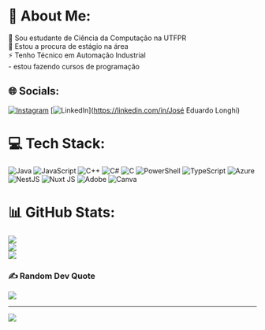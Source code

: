 # 💫 About Me:
🔭 Sou estudante de Ciência da Computação na UTFPR<br>🌱 Estou a procura de estágio na área<br>⚡ Tenho Técnico em Automação Industrial <br>- estou fazendo cursos de programação


## 🌐 Socials:
[![Instagram](https://img.shields.io/badge/Instagram-%23E4405F.svg?logo=Instagram&logoColor=white)](https://instagram.com/josedulonghi) [![LinkedIn](https://img.shields.io/badge/LinkedIn-%230077B5.svg?logo=linkedin&logoColor=white)](https://linkedin.com/in/José Eduardo Longhi) 

# 💻 Tech Stack:
![Java](https://img.shields.io/badge/java-%23ED8B00.svg?style=flat&logo=openjdk&logoColor=white) ![JavaScript](https://img.shields.io/badge/javascript-%23323330.svg?style=flat&logo=javascript&logoColor=%23F7DF1E) ![C++](https://img.shields.io/badge/c++-%2300599C.svg?style=flat&logo=c%2B%2B&logoColor=white) ![C#](https://img.shields.io/badge/c%23-%23239120.svg?style=flat&logo=csharp&logoColor=white) ![C](https://img.shields.io/badge/c-%2300599C.svg?style=flat&logo=c&logoColor=white) ![PowerShell](https://img.shields.io/badge/PowerShell-%235391FE.svg?style=flat&logo=powershell&logoColor=white) ![TypeScript](https://img.shields.io/badge/typescript-%23007ACC.svg?style=flat&logo=typescript&logoColor=white) ![Azure](https://img.shields.io/badge/azure-%230072C6.svg?style=flat&logo=microsoftazure&logoColor=white) ![NestJS](https://img.shields.io/badge/nestjs-%23E0234E.svg?style=flat&logo=nestjs&logoColor=white) ![Nuxt JS](https://img.shields.io/badge/Nuxt-002E3B?style=flat&logo=nuxt.js&logoColor=#00DC82) ![Adobe](https://img.shields.io/badge/adobe-%23FF0000.svg?style=flat&logo=adobe&logoColor=white) ![Canva](https://img.shields.io/badge/Canva-%2300C4CC.svg?style=flat&logo=Canva&logoColor=white)
# 📊 GitHub Stats:
![](https://github-readme-stats.vercel.app/api?username=joselonghidev&theme=dracula&hide_border=false&include_all_commits=false&count_private=false)<br/>
![](https://github-readme-streak-stats.herokuapp.com/?user=joselonghidev&theme=dracula&hide_border=false)<br/>
![](https://github-readme-stats.vercel.app/api/top-langs/?username=joselonghidev&theme=dracula&hide_border=false&include_all_commits=false&count_private=false&layout=compact)

### ✍️ Random Dev Quote
![](https://quotes-github-readme.vercel.app/api?type=horizontal&theme=radical)

---
[![](https://visitcount.itsvg.in/api?id=joselonghidev&icon=0&color=0)](https://visitcount.itsvg.in)

<!-- Proudly created with GPRM ( https://gprm.itsvg.in ) -->